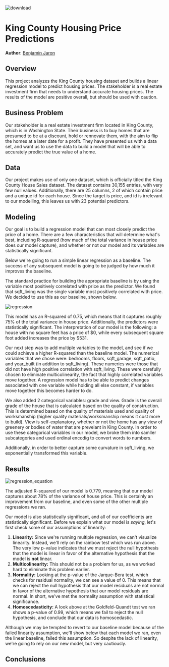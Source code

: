 ![download](https://github.com/bmjaron/dsc_phase1_project/assets/115658357/7c3ffb05-e420-43b4-999c-f225d5f8e81e)

# King County Housing Price Predictions

**Author**: [Benjamin Jaron](mailto:bmjaron@gmail.com)

## Overview 

This project analyzes the King County housing dataset and builds a linear regression model to predict housing prices. The stakeholder is a real estate investment firm that needs to understand accurate housing prices. The results of the model are positive overall, but should be used with caution.

## Business Problem

Our stakeholder is a real estate investment firm located in King County, which is in Washington State. Their business is to buy homes that are presumed to be at a discount, hold or rennovate them, with the aim to flip the homes at a later date for a profit. They have presented us with a data set, and want us to use the data to build a model that will be able to accurately predict the true value of a home.

## Data 

Our project makes use of only one dataset, which is officially titled the King County House Sales dataset. The dataset contains 30,155 entries, with very few null values. Additionally, there are 25 columns, 2 of which contain price and a unique id for each house. Since the target is price, and id is irrelevant to our modelling, this leaves us with 23 potential predictors. 

## Modeling

Our goal is to build a regression model that can most closely predict the price of a home. There are a few characteristics that will determine what's best, including R-squared (how much of the total variance in house price does our model capture), and whether or not our model and its variables are statistically significant. 

Below we're going to run a simple linear regression as a baseline. The success of any subsequent model is going to be judged by how much it improves the baseline. 

The standard practice for building the appropriate baseline is by using the variable most positively correlated with price as the predictor. We found that sqft_living was the single variable most positively correlated with price. We decided to use this as our baseline, shown below. 

![regression](https://github.com/bmjaron/phase_2_final_project/assets/115658357/09324cf5-5110-4492-b440-606cd2791105)

This model has an R-squared of 0.75, which means that it captures roughly 75% of the total variance in house price. Additionally, the predictors were statistically significant. The interpretation of our model is the following: a house with no square feet has a price of $0, while every subsequent square foot added increases the price by $531.

Our next step was to add multiple variables to the model, and see if we could achieve a higher R-squared than the baseline model. The numerical variables that we chose were: bedrooms, floors, sqft_garage, sqft_patio, and year_built (in addition to sqft_living). These numerics were those that did not have high positive correlation with sqft_living. These were carefully chosen to eliminate multicolinearity, the fact that highly correlated variables move together. A regression model has to be able to predict changes associated with one variable while holding all else constant, if variables move together this becomes harder to do. 

We also added 2 categorical variables: grade and view. Grade is the overall grade of the house that is calculated based on the quality of construction. This is determined based on the quality of materials used and quality of worksmanship (higher quality materials/worksmanship means it cost more to build). View is self-explanatory, whether or not the home has any view of greenery or bodies of water that are prevelant in King County. In order to use these categorical variables in our model, we broke them into samller subcategories and used ordinal encodig to convert words to numbers. 

Additionally, in order to better capture some curvature in sqft_living, we exponentially transformed this variable. 

## Results 
![regression_equation](https://github.com/bmjaron/phase_2_final_project/assets/115658357/634449c8-ddc6-4885-8fb8-adb7412cc852)

The adjusted R-squared of our model is 0.779, meaning that our model captures about 78% of the variance of house price. This is certainly an improvement from our baseline, and even some of the other multiple regressions we ran.

Our model is also statistically significant, and all of our coefficients are statistically significant. Before we explain what our model is *saying*, let's first check some of our assumptions of linearity:


1.   **Linearity:** Since we're running multiple regression, we can't visualize linearity. Instead, we'll rely on the rainbow test which was run above. The very low p-value indicates that we must reject the null hypothesis that the model is linear in favor of the alternative hypothesis that the model is **not** linear.
2.  **Multicolinearity:** This should not be a problem for us, as we worked hard to eliminate this problem earlier.
3. **Normality:** Looking at the p-value of the Jarque-Bera test, which checks for residual normality, we can see a value of 0. This means that we can reject the null hypothesis that our model residuals are not normal in favor of the alternative hypothesis that our model residuals are normal. In short, we've met the normality assumption with statistical significance. 
4. **Homoscedasticity:** A look above at the Goldfeld-Quandt test we ran shows a p-value of 0.99, which means we fail to reject the null hypothesis, and conclude that our data is homoscedastic.

Although we may be tempted to revert to our baseline model because of the failed linearity assumption, we'll show below that each model we ran, even the linear baseline, failed this assumption. So despite the lack of linearity, we're going to rely on our new model, but very cautiously. 


## Conclusions 


